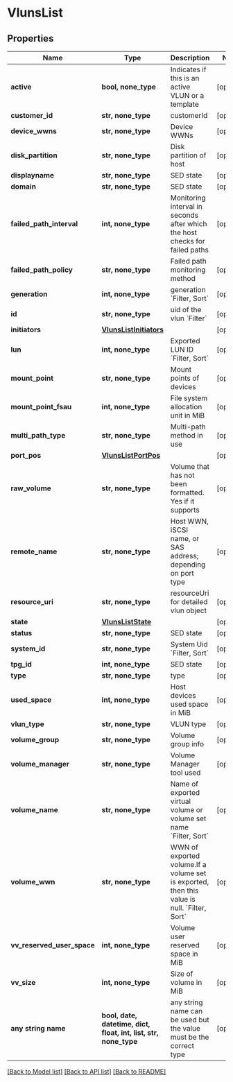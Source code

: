 # VlunsList


## Properties
Name | Type | Description | Notes
------------ | ------------- | ------------- | -------------
**active** | **bool, none_type** | Indicates if this is an active VLUN or a template | [optional] 
**customer_id** | **str, none_type** | customerId | [optional] 
**device_wwns** | **str, none_type** | Device WWNs | [optional] 
**disk_partition** | **str, none_type** | Disk partition of host | [optional] 
**displayname** | **str, none_type** | SED state | [optional] 
**domain** | **str, none_type** | SED state | [optional] 
**failed_path_interval** | **int, none_type** | Monitoring interval in seconds after which the host checks for failed paths | [optional] 
**failed_path_policy** | **str, none_type** | Failed path monitoring method | [optional] 
**generation** | **int, none_type** | generation &#x60;Filter, Sort&#x60; | [optional] 
**id** | **str, none_type** | uid of the vlun &#x60;Filter&#x60; | [optional] 
**initiators** | [**VlunsListInitiators**](VlunsListInitiators.md) |  | [optional] 
**lun** | **int, none_type** | Exported LUN ID &#x60;Filter, Sort&#x60; | [optional] 
**mount_point** | **str, none_type** | Mount points of devices | [optional] 
**mount_point_fsau** | **int, none_type** | File system allocation unit in MiB | [optional] 
**multi_path_type** | **str, none_type** | Multi-path method in use | [optional] 
**port_pos** | [**VlunsListPortPos**](VlunsListPortPos.md) |  | [optional] 
**raw_volume** | **str, none_type** | Volume that has not been formatted. Yes if it supports | [optional] 
**remote_name** | **str, none_type** | Host WWN, iSCSI name, or SAS address; depending on port type | [optional] 
**resource_uri** | **str, none_type** | resourceUri for detailed vlun object | [optional] 
**state** | [**VlunsListState**](VlunsListState.md) |  | [optional] 
**status** | **str, none_type** | SED state | [optional] 
**system_id** | **str, none_type** | System Uid &#x60;Filter, Sort&#x60; | [optional] 
**tpg_id** | **int, none_type** | SED state | [optional] 
**type** | **str, none_type** | type | [optional] 
**used_space** | **int, none_type** | Host devices used space in MiB | [optional] 
**vlun_type** | **str, none_type** | VLUN type | [optional] 
**volume_group** | **str, none_type** | Volume group info | [optional] 
**volume_manager** | **str, none_type** | Volume Manager tool used | [optional] 
**volume_name** | **str, none_type** | Name of exported virtual volume or volume set name &#x60;Filter, Sort&#x60; | [optional] 
**volume_wwn** | **str, none_type** | WWN of exported volume.If a volume set is exported, then this value is null. &#x60;Filter, Sort&#x60; | [optional] 
**vv_reserved_user_space** | **int, none_type** | Volume user reserved space in MiB | [optional] 
**vv_size** | **int, none_type** | Size of volume in MiB | [optional] 
**any string name** | **bool, date, datetime, dict, float, int, list, str, none_type** | any string name can be used but the value must be the correct type | [optional]

[[Back to Model list]](../README.md#documentation-for-models) [[Back to API list]](../README.md#documentation-for-api-endpoints) [[Back to README]](../README.md)


